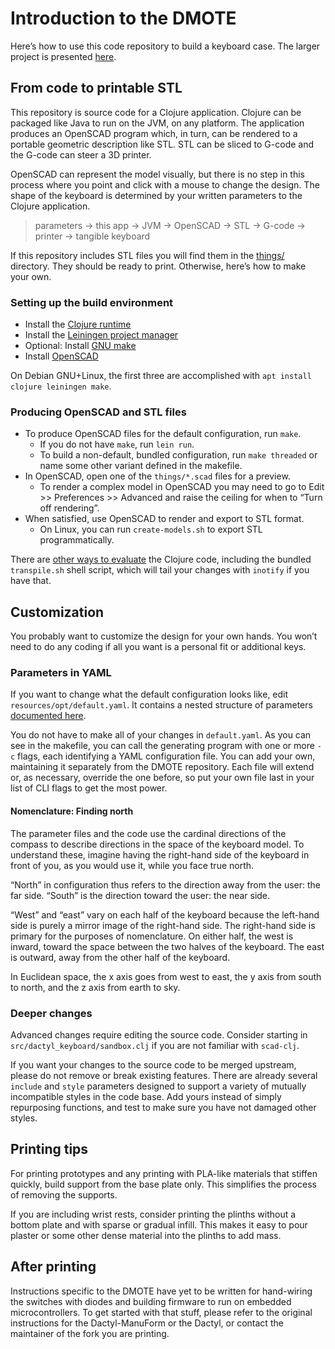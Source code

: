 # Introduction to the DMOTE

Here’s how to use this code repository to build a keyboard case.
The larger project is presented [here](http://viktor.eikman.se/article/the-dmote/).

## From code to printable STL

This repository is source code for a Clojure application. Clojure can be
packaged like Java to run on the JVM, on any platform. The application produces
an OpenSCAD program which, in turn, can be rendered to a portable geometric
description like STL. STL can be sliced to G-code and the G-code can steer a
3D printer.

OpenSCAD can represent the model visually, but there is no step in this process
where you point and click with a mouse to change the design. The shape of the
keyboard is determined by your written parameters to the Clojure application.

> parameters → this app → JVM → OpenSCAD → STL → G-code → printer → tangible keyboard

If this repository includes STL files you will find them in the
[things/](../things/) directory. They should be ready to print. Otherwise,
here’s how to make your own.

### Setting up the build environment

* Install the [Clojure runtime](https://clojure.org)
* Install the [Leiningen project manager](http://leiningen.org/)
* Optional: Install [GNU make](https://www.gnu.org/software/make/)
* Install [OpenSCAD](http://www.openscad.org/)

On Debian GNU+Linux, the first three are accomplished with `apt install clojure leiningen make`.

### Producing OpenSCAD and STL files

* To produce OpenSCAD files for the default configuration, run `make`.
  * If you do not have `make`, run `lein run`.
  * To build a non-default, bundled configuration, run `make threaded` or name
    some other variant defined in the makefile.
* In OpenSCAD, open one of the `things/*.scad` files for a preview.
  * To render a complex model in OpenSCAD you may need to go to Edit >>
    Preferences >> Advanced and raise the ceiling for when to “Turn off rendering”.
* When satisfied, use OpenSCAD to render and export to STL format.
  * On Linux, you can run `create-models.sh` to export STL programmatically.

There are [other ways to evaluate](http://stackoverflow.com/a/28213489) the
Clojure code, including the bundled `transpile.sh` shell script, which will
tail your changes with `inotify` if you have that.

## Customization

You probably want to customize the design for your own hands. You won’t need
to do any coding if all you want is a personal fit or additional keys.

### Parameters in YAML

If you want to change what the default configuration looks like, edit
`resources/opt/default.yaml`. It contains a nested structure of parameters
[documented here](options.md).

You do not have to make all of your changes in `default.yaml`. As you can see
in the makefile, you can call the generating program with one or more `-c`
flags, each identifying a YAML configuration file. You can add your own,
maintaining it separately from the DMOTE repository. Each file will extend or,
as necessary, override the one before, so put your own file last in your list
of CLI flags to get the most power.

#### Nomenclature: Finding north

The parameter files and the code use the cardinal directions of the compass
to describe directions in the space of the keyboard model. To understand these,
imagine having the right-hand side of the keyboard in front of you, as you
would use it, while you face true north.

“North” in configuration thus refers to the direction away from the user: the
far side. “South” is the direction toward the user: the near side.

“West” and “east” vary on each half of the keyboard because the left-hand side
is purely a mirror image of the right-hand side. The right-hand side is primary
for the purposes of nomenclature. On either half, the west is inward, toward
the space between the two halves of the keyboard. The east is outward, away
from the other half of the keyboard.

In Euclidean space, the x axis goes from west to east, the y axis from
south to north, and the z axis from earth to sky.

### Deeper changes

Advanced changes require editing the source code. Consider starting in `src/dactyl_keyboard/sandbox.clj` if you are not familiar with `scad-clj`.

If you want your changes to the source code to be merged upstream, please do
not remove or break existing features. There are already several `include` and
`style` parameters designed to support a variety of mutually incompatible
styles in the code base. Add yours instead of simply repurposing functions,
and test to make sure you have not damaged other styles.

## Printing tips

For printing prototypes and any printing with PLA-like materials that stiffen
quickly, build support from the base plate only. This simplifies the process
of removing the supports.

If you are including wrist rests, consider printing the plinths without a
bottom plate and with sparse or gradual infill. This makes it easy to pour
plaster or some other dense material into the plinths to add mass.

## After printing

Instructions specific to the DMOTE have yet to be written for hand-wiring the
switches with diodes and building firmware to run on embedded microcontrollers.
To get started with that stuff, please refer to the original instructions for
the Dactyl-ManuForm or the Dactyl, or contact the maintainer of the fork you
are printing.
